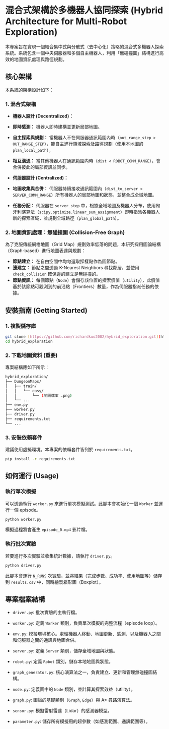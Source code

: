 # 混合式架構於多機器人協同探索 (Hybrid Architecture for Multi-Robot Exploration)

本專案旨在實現一個結合集中式與分散式（去中心化）策略的混合式多機器人探索系統。系統包含一個中央伺服器和多個自主機器人，利用「無碰撞圖」結構進行高效的地圖資訊處理與路徑規劃。

## 核心架構

本系統的架構設計如下：

### 1. 混合式架構

* **機器人設計 (Decentralized)：**
* **即時感測：** 機器人即時建構並更新局部地圖。
* **自主探索與規劃：** 當機器人不在伺服器通訊範圍內時（`out_range_step > OUT_RANGE_STEP`），能自主進行領域探索及路徑規劃（使用本地圖的 `plan_local_path`）。
* **相互溝通：** 當其他機器人在通訊範圍内時（`dist < ROBOT_COMM_RANGE`），會合併彼此的局部資訊並同步。

* **伺服器設計 (Centralized)：**
* **地圖收集與合併：** 伺服器持續接收通訊範圍內（`dist_to_server < SERVER_COMM_RANGE`）所有機器人的局部地圖和狀態，並整合成全域地圖。
* **任務分配：** 伺服器在 `server_step` 中，根據全域地圖及機器人分布，使用匈牙利演算法（`scipy.optimize.linear_sum_assignment`）即時指派各機器人新的探索區域，並規劃全域路徑（`plan_global_path`）。

### 2. 地圖資訊處理：無碰撞圖 (Collision-Free Graph)

為了克服傳統網格地圖（Grid Map）規劃效率低落的問題，本研究採用圖論結構（Graph-based）進行地圖表達與規劃：

* **節點建立：** 在自由空間中均勻選取採樣點作為圖節點。
* **邊建立：** 節點之間透過 K-Nearest Neighbors 尋找鄰居，並使用 `check_collision` 確保邊的建立是無碰撞的。
* **節點資訊：** 每個節點（`Node`）會儲存該位置的探索價值（`utility`），此價值基於該節點可觀測到的前沿點（Frontiers）數量，作為伺服器指派任務的依據。

## 安裝指南 (Getting Started)

### 1. 複製儲存庫

```bash
git clone [https://github.com/richardkuo2002/hybrid_exploration.git](https://github.com/richardkuo2002/hybrid_exploration.git)
cd hybrid_exploration
```

### 2. 下載地圖資料 (重要)

專案結構應如下所示：

```bash
hybrid_exploration/
├── DungeonMaps/
│   ├── train/
│   │   └── easy/
│   │       └── (地圖檔案 .png)
│   └── ...
├── env.py
├── worker.py
├── driver.py
├── requirements.txt
└── ...
```

### 3. 安裝依賴套件

建議使用虛擬環境。本專案的依賴套件皆列於 `requirements.txt`。

```bash
pip install -r requirements.txt
```

## 如何運行 (Usage)

### 執行單次模擬

可以透過執行 `worker.py` 來進行單次模擬測試。此腳本會初始化一個 `Worker` 並運行一個 episode。

```bash
python worker.py
```

模擬過程將會產生 `episode_0.mp4` 影片檔。

### 執行批次實驗

若要進行多次實驗並收集統計數據，請執行 `driver.py`。

```bash
python driver.py
```

此腳本會運行 `N_RUNS` 次實驗，並將結果（完成步數、成功率、使用地圖等）儲存到 `results.csv` 中，同時繪製箱形圖（Boxplot）。

## 專案檔案結構

* `driver.py`: 批次實驗的主執行檔。

* `worker.py`: 定義 `Worker` 類別，負責單次模擬的完整流程（episode loop）。

* `env.py`: 模擬環境核心。處理機器人移動、地圖更新、感測、以及機器人之間和伺服器之間的通訊與地圖合併。

* `server.py`: 定義 `Server` 類別，儲存全域地圖與狀態。

* `robot.py`: 定義 `Robot` 類別，儲存本地地圖與狀態。

* `graph_generator.py`: 核心演算法之一，負責建立、更新和管理無碰撞圖結構。

* `node.py`: 定義圖中的 `Node` 類別，並計算其探索效益（utility）。

* `graph.py`: 圖論的基礎類別（`Graph`, `Edge`）與 A* 尋路演算法。

* `sensor.py`: 模擬雷射雷達（Lidar）的感測器模型。

* `parameter.py`: 儲存所有模擬用的超參數（如感測範圍、通訊範圍等）。
